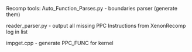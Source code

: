 Recomp tools:
Auto_Function_Parses.py - boundaries parser (generate them)
 
 reader_parser.py - output all missing PPC Instructions from XenonRecomp log in list
 
impget.cpp - generate PPC_FUNC for kernel
